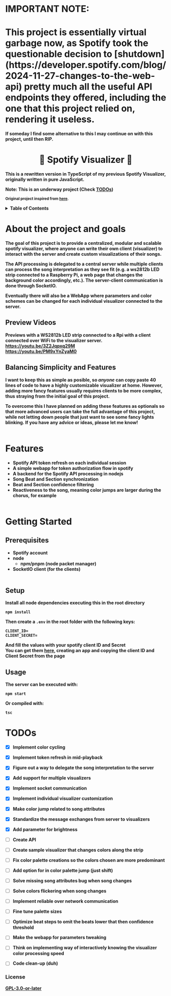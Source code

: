 <h1><strong>IMPORTANT NOTE:</stron></h1>
<h1><strong>This project is essentially virtual garbage now, as Spotify took the questionable decision to [shutdown](https://developer.spotify.com/blog/2024-11-27-changes-to-the-web-api) pretty much all the useful API endpoints they offered, including the one that this project relied on, rendering it useless. </strong></h1>
If someday I find some alternative to this I may continue on with this project, until then RIP.

<div align="center"> <h1><strong>🎵 Spotify Visualizer 🎵</strong></h1> </div>

This is a rewritten version in TypeScript of my previous Spotify Visualizer, originally written in pure JavaScript.

**Note**: This is an underway project (Check <a href="#todos">TODOs</a>)

<sub>Original project inspired from [here](https://github.com/lukefredrickson/spotify-led-visualizer).</sub>

<details>
  <summary>Table of Contents</summary>
  <ol>
    <li>
      <a href="#about-the-project-and-goals">About the project and goals</a>
      <ul>
        <li><a href="#preview-videos">Preview Videos</a></li>
        <li><a href="#balancing-simplicity-and-features">Balancing Simplicity and Features</a></li>
    </ul>
    </li>
    <li><a href="#features">Features</a></li>
    <li><a href="#getting-started">Getting Started</a></li>
    <ul>
        <li><a href="#prerequisites">Prerequisites</a></li>
        <li><a href="#setup">Setup</a></li>
        <li><a href="#usage">Usage</a></li>
    </ul>
    <li><a href="#todos">TODOs</a></li>
    <li><a href="#license">License</a></li>
  </ol>
</details>


# About the project and goals
The goal of this project is to provide a centralized, modular and scalable spotify visualizer, where anyone can write their own client (visualizer) to interact with the server and create custom visualizations of their songs.

The API processing is delegated to a central server while multiple clients can process the song interpretation as they see fit (e.g. a ws2812b LED strip connected to a Raspberry Pi, a web page that changes the background color accordingly, etc.). The server-client communication is done through SocketIO.

Eventually there will also be a WebApp where parameters and color schemes can be changed for each individual visualizer connected to the server.

## Preview Videos
Previews with a WS2812b LED strip connected to a Rpi with a client connected over WiFi to the visualizer server. \
https://youtu.be/3Z2Jqpxq29M \
https://youtu.be/PM9xYnZyaM0 

## Balancing Simplicity and Features
I want to keep this as simple as posible, so *anyone* can copy paste 40 lines of code to have a highly customizable visualizer at home. However, adding more fancy features usually requires clients to be more complex, thus straying from the initial goal of this project.

To overcome this I have planned on adding these features as optionals so that more advanced users can take the full advantage of this project, while not letting down people that just want to see some fancy lights blinking. If you have any advice or ideas, please let me know!
<br><br/>

# Features
- Spotify API token refresh on each individual session
- A simple webapp for token authorization flow in spotify
- A backend for the Spotify API processing in nodejs
- Song Beat and Section synchronization
- Beat and Section confidence filtering
- Reactiveness to the song, meaning color jumps are larger during the chorus, for example
<br><br/>

# Getting Started
## Prerequisites
- Spotify account
- node
  - npm/pnpm (node packet manager)
- SocketIO client (for the clients)
<br><br/>
## Setup
Install all node dependencies executing this in the root directory
```console
npm install
```
Then create a ```.env``` in the root folder with the following keys:
```
CLIENT_ID=
CLIENT_SECRET=
```
And fill the values with your spotify client ID and Secret \
You can get them [here](https://developer.spotify.com/dashboard/applications), creating an app and copying the client ID and Client Secret from the page
## Usage
The server can be executed with:
```console
npm start
```
Or compiled with:
```console
tsc
```

# TODOs
- [x] Implement color cycling
- [x] Implement token refresh in mid-playback
- [x] Figure out a way to delegate the song interpretation to the server
- [x] Add support for multiple visualizers
- [x] Implement socket communication
- [x] Implement individual visualizer customization
- [x] Make color jump related to song attributes
- [x] Standardize the message exchanges from server to visualizers
- [x] Add parameter for brightness
- [ ] Create API
- [ ] Create sample visualizer that changes colors along the strip
- [ ] Fix color palette creations so the colors chosen are more predominant
- [ ] Add option for in color palette jump (just shift)
- [ ] Solve missing song attributes bug when song changes
- [ ] Solve colors flickering when song changes
- [ ] Implement reliable over network communication
- [ ] Fine tune palette sizes
- [ ] Optimize beat steps to omit the beats lower that then confidence threshold
- [ ] Make the webapp for parameters tweaking
- [ ] Think on implementing way of interactively knowing the visualizer color processing speed
- [ ] Code clean-up (duh)


### License
[GPL-3.0-or-later](https://opensource.org/licenses/GPL-3.0)
